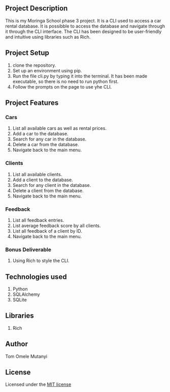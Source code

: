 ## Project Description

This is my Moringa School  phase 3 project.
It is a CLI used to access a car rental database.
It is possibble to access the database and navigate through it through the CLI interface.
The CLI has been designed to be user-friendly and intuitive using libraries such as Rich.


## Project Setup

1. clone the repository.
2. Set up an environment using pip.
3. Run the file cli.py by typing it into the terminal. It has been made executable, so there is no need to run python first.
4. Follow the prompts on the page to use yhe CLI.



## Project Features

### Cars

1. List all available cars as well as rental prices.
2. Add a car to the database.
3. Search for any car in the database.
4. Delete a car from the database.
5. Navigate back to the main menu.

### Clients

1. List all available clients.
2. Add a client to the database.
3. Search for any client in the database.
4. Delete a client from the database.
5. Navigate back to the main menu.

### Feedback

1. List all feedback entries.
2. List average feedback score by all clients.
3. List all feedback of a client by ID.
4. Navigate back to the main menu.

### Bonus Deliverable

1. Using Rich to style the CLI.

## Technologies used

1. Python
2. SQLAlchemy
3. SQLite

## Libraries

1. Rich

## Author

Tom Omele Mutanyi

## License

Licensed under the [MIT license](LICENSE)
